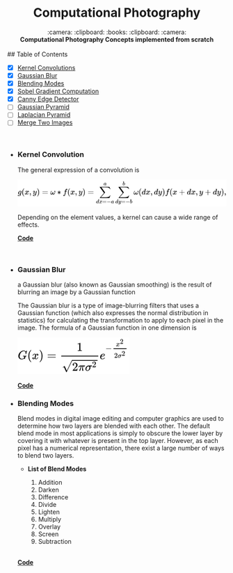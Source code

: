 <h1 align="center">Computational Photography</h1>

<div align="center">
  :camera: :clipboard: :books: :clipboard: :camera:
</div>

<div align="center">
  <strong>Computational Photography Concepts implemented from scratch</strong>
</div>

<br />
## Table of Contents

- [x] [Kernel Convolutions](#features)
- [x] [Gaussian Blur](#example)
- [x] [Blending Modes](#philosophy)
- [x] [Sobel Gradient Computation](#events)
- [x] [Canny Edge Detector](#state)
- [ ] [Gaussian Pyramid](#routing)
- [ ] [Laplacian Pyramid](#server-rendering)
- [ ] [Merge Two Images](#components)

<br />

- ### Kernel Convolution

  The general expression of a convolution is

  ![Convolution](Assets\Convolution.svg)

  Depending on the element values, a kernel can cause a wide range of effects.
  <br/>

  **[Code](.\Kernel_Convolutions\Readme.md)**

<br />

- ### Gaussian Blur

  a Gaussian blur (also known as Gaussian smoothing) is the result of blurring an image by a Gaussian function

  The Gaussian blur is a type of image-blurring filters that uses a Gaussian function (which also expresses the normal distribution in statistics) for calculating the transformation to apply to each pixel in the image. The formula of a Gaussian function in one dimension is

  ![Convolution](Assets\Gaussian_blur.svg)
  <br/>

  **[Code](.\Kernel_Convolutions\Readme.md)**

- ### Blending Modes

  Blend modes in digital image editing and computer graphics are used to determine how two layers are blended with each other. The default blend mode in most applications is simply to obscure the lower layer by covering it with whatever is present in the top layer. However, as each pixel has a numerical representation, there exist a large number of ways to blend two layers.

  - **List of Blend Modes**
    1.  Addition
    2.  Darken
    3.  Difference
    4.  Divide
    5.  Lighten
    6.  Multiply
    7.  Overlay
    8.  Screen
    9.  Subtraction

    <br/>

  **[Code](.\Kernel_Convolutions\Readme.md)**
